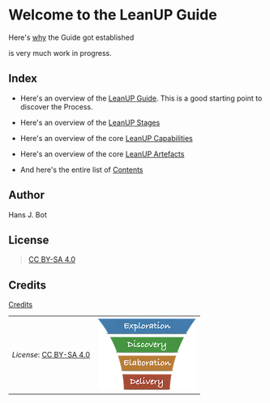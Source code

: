 # Welcome to the LeanUP Guide

Here's [why](/index.md) the Guide got established

 is very much work in progress.

## Index

- Here's an overview of the [LeanUP Guide](/index.md). This is a good starting point to discover the Process.
- Here's an overview of the [LeanUP Stages](/Stages/overview.md)
- Here's an overview of the core [LeanUP Capabilities](/Capabilities/overview.md)
- Here's an overview of the core [LeanUP Artefacts](/Artefacts/overview.md)

- And here's the entire list of [Contents](/References/links.md)

## Author

Hans J. Bot

## License

> [CC BY-SA 4.0](https://creativecommons.org/licenses/by-sa/4.0/deed.en)

## Credits

[Credits](/credits.md)

| | |
| - | - |
| *License*: [CC BY-SA 4.0](https://creativecommons.org/licenses/by-sa/4.0/deed.en) | [![LeanUP Logo](/images/leanupLogo-s.png)][nav] |

[nav]: /Overview/leanup.md

